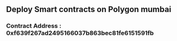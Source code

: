 ## Deploy Smart contracts on Polygon mumbai

### Contract Address : 0xf639f267ad2495166037b863bec81fe6151591fb

``` solana

```
